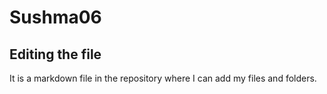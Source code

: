 # Sushma06
## Editing the file
It is a markdown file in the repository where I can add my files and folders.

